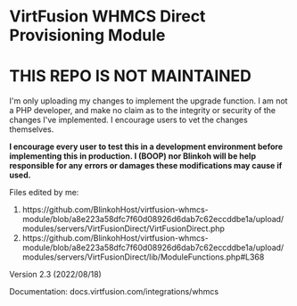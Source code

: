 # VirtFusion WHMCS Direct Provisioning Module
# **THIS REPO IS NOT MAINTAINED**

I'm only uploading my changes to implement the upgrade function. I am not a PHP developer, and make no claim
as to the integrity or security of the changes I've implemented. I encourage users to vet the changes themselves.

**I encourage every user to test this in a development environment before implementing this in production. I (BOOP) nor Blinkoh will be help responsible for any errors or damages these modifications may cause if used.**

Files edited by me:
<ol>
<li>https://github.com/BlinkohHost/virtfusion-whmcs-module/blob/a8e223a58dfc7f60d08926d6dab7c62eccddbe1a/upload/modules/servers/VirtFusionDirect/VirtFusionDirect.php</li>
<li>https://github.com/BlinkohHost/virtfusion-whmcs-module/blob/a8e223a58dfc7f60d08926d6dab7c62eccddbe1a/upload/modules/servers/VirtFusionDirect/lib/ModuleFunctions.php#L368</li>
</ol>
Version 2.3 (2022/08/18)

Documentation: docs.virtfusion.com/integrations/whmcs
